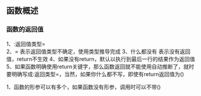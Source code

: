 ## 函数概述

### 函数的返回值

1、:返回值类型=        
2、=    表示返回值类型不确定，使用类型推导完成
3、什么都没有     表示没有返回值，return不生效
4、如果没有return，默认以执行到最后一行的结果作为返回值
5、如果函数明确使用return关键字，那么函数返回就不能使用自动推断了，就时要明确写成:返回类型=，当然，如果你什么都不写，即使有return返回值为()


1、函数的形参可以有多个，如果函数没有形参，调用时可以不带()
